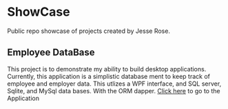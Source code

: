 # ShowCase
Public repo showcase of projects created by Jesse Rose. 

## Employee DataBase
This project is to demonstrate my ability to build desktop applications.
Currently, this application is a simplistic database ment to keep track of
employee and employer data. This utlizes a WPF interface, and SQL server,
Sqlite, and MySql data bases. With the ORM dapper.
[Click here](https://github.com/JRose31619/ShowCase/tree/main/DemoProjects%20-%20Copy/Projects-CSharp/SQLDemo/EmployeeDataBase) to go to the Application
